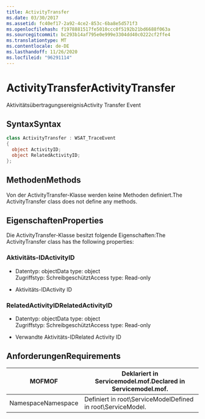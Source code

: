```yaml
---
title: ActivityTransfer
ms.date: 03/30/2017
ms.assetid: fc40ef17-2a92-4ce2-853c-6ba8e5d571f3
ms.openlocfilehash: f1978881517fe5010ccc0f5192b21bd6688f063a
ms.sourcegitcommit: bc293b14af795e0e999e3304dd40c0222cf2ffe4
ms.translationtype: MT
ms.contentlocale: de-DE
ms.lasthandoff: 11/26/2020
ms.locfileid: "96291114"
---
```

# <a name="activitytransfer"></a><span data-ttu-id="80f70-102">ActivityTransfer</span><span class="sxs-lookup"><span data-stu-id="80f70-102">ActivityTransfer</span></span>

<span data-ttu-id="80f70-103">Aktivitätsübertragungsereignis</span><span class="sxs-lookup"><span data-stu-id="80f70-103">Activity Transfer Event</span></span>  
  
## <a name="syntax"></a><span data-ttu-id="80f70-104">Syntax</span><span class="sxs-lookup"><span data-stu-id="80f70-104">Syntax</span></span>  
  
```csharp
class ActivityTransfer : WSAT_TraceEvent  
{  
  object ActivityID;  
  object RelatedActivityID;  
};  
```  
  
## <a name="methods"></a><span data-ttu-id="80f70-105">Methoden</span><span class="sxs-lookup"><span data-stu-id="80f70-105">Methods</span></span>  

 <span data-ttu-id="80f70-106">Von der ActivityTransfer-Klasse werden keine Methoden definiert.</span><span class="sxs-lookup"><span data-stu-id="80f70-106">The ActivityTransfer class does not define any methods.</span></span>  
  
## <a name="properties"></a><span data-ttu-id="80f70-107">Eigenschaften</span><span class="sxs-lookup"><span data-stu-id="80f70-107">Properties</span></span>  

 <span data-ttu-id="80f70-108">Die ActivityTransfer-Klasse besitzt folgende Eigenschaften:</span><span class="sxs-lookup"><span data-stu-id="80f70-108">The ActivityTransfer class has the following properties:</span></span>  
  
### <a name="activityid"></a><span data-ttu-id="80f70-109">Aktivitäts-ID</span><span class="sxs-lookup"><span data-stu-id="80f70-109">ActivityID</span></span>  
  
- <span data-ttu-id="80f70-110">Datentyp: object</span><span class="sxs-lookup"><span data-stu-id="80f70-110">Data type: object</span></span>  
    <span data-ttu-id="80f70-111">Zugriffstyp: Schreibgeschützt</span><span class="sxs-lookup"><span data-stu-id="80f70-111">Access type: Read-only</span></span>  
  
- <span data-ttu-id="80f70-112">Aktivitäts-ID</span><span class="sxs-lookup"><span data-stu-id="80f70-112">Activity ID</span></span>  
  
### <a name="relatedactivityid"></a><span data-ttu-id="80f70-113">RelatedActivityID</span><span class="sxs-lookup"><span data-stu-id="80f70-113">RelatedActivityID</span></span>  
  
- <span data-ttu-id="80f70-114">Datentyp: object</span><span class="sxs-lookup"><span data-stu-id="80f70-114">Data type: object</span></span>  
    <span data-ttu-id="80f70-115">Zugriffstyp: Schreibgeschützt</span><span class="sxs-lookup"><span data-stu-id="80f70-115">Access type: Read-only</span></span>  
  
- <span data-ttu-id="80f70-116">Verwandte Aktivitäts-ID</span><span class="sxs-lookup"><span data-stu-id="80f70-116">Related Activity ID</span></span>  
  
## <a name="requirements"></a><span data-ttu-id="80f70-117">Anforderungen</span><span class="sxs-lookup"><span data-stu-id="80f70-117">Requirements</span></span>  
  
|<span data-ttu-id="80f70-118">MOF</span><span class="sxs-lookup"><span data-stu-id="80f70-118">MOF</span></span>|<span data-ttu-id="80f70-119">Deklariert in Servicemodel.mof.</span><span class="sxs-lookup"><span data-stu-id="80f70-119">Declared in Servicemodel.mof.</span></span>|  
|---------|-----------------------------------|  
|<span data-ttu-id="80f70-120">Namespace</span><span class="sxs-lookup"><span data-stu-id="80f70-120">Namespace</span></span>|<span data-ttu-id="80f70-121">Definiert in root\ServiceModel</span><span class="sxs-lookup"><span data-stu-id="80f70-121">Defined in root\ServiceModel.</span></span>|
